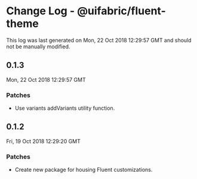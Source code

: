 # Change Log - @uifabric/fluent-theme

This log was last generated on Mon, 22 Oct 2018 12:29:57 GMT and should not be manually modified.

## 0.1.3
Mon, 22 Oct 2018 12:29:57 GMT

### Patches

- Use variants addVariants utility function.

## 0.1.2
Fri, 19 Oct 2018 12:29:20 GMT

### Patches

- Create new package for housing Fluent customizations.


